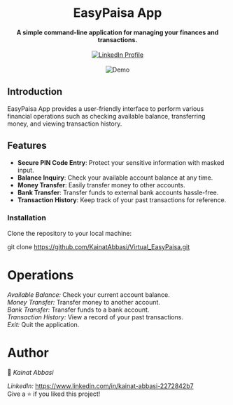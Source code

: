 <h1 align="center">EasyPaisa App</h1>

<div align="center">
  <strong>A simple command-line application for managing your finances and transactions.</strong>
</div>

<br />

<div align="center">
  <!-- LinkedIn Profile -->
  <a href="https://www.linkedin.com/in/kainat-abbasi-2272842b7">
    <img src="https://img.shields.io/badge/LinkedIn-Kainat%20Abbasi-blue?style=flat&logo=linkedin" alt="LinkedIn Profile">
  </a>
</div>


<br />

<div align="center">
  <img src="demo.gif" alt="Demo" />
</div>

## Introduction

EasyPaisa App provides a user-friendly interface to perform various financial operations such as checking available balance, transferring money, and viewing transaction history.

## Features

- **Secure PIN Code Entry**: Protect your sensitive information with masked input.
- **Balance Inquiry**: Check your available account balance at any time.
- **Money Transfer**: Easily transfer money to other accounts.
- **Bank Transfer**: Transfer funds to external bank accounts hassle-free.
- **Transaction History**: Keep track of your past transactions for reference.

### Installation
Clone the repository to your local machine:

git clone https://github.com/KainatAbbasi/Virtual_EasyPaisa.git<br>
# Operations
*Available Balance:* Check your current account balance.<br>
*Money Transfer:* Transfer money to another account.<br>
*Bank Transfer:* Transfer funds to a bank account.<br>
*Transaction History:* View a record of your past transactions.<br>
*Exit:* Quit the application.<br>
# Author
👤 *Kainat Abbasi*<br>

*LinkedIn:* https://www.linkedin.com/in/kainat-abbasi-2272842b7<br>
Give a ⭐️ if you liked this project!
